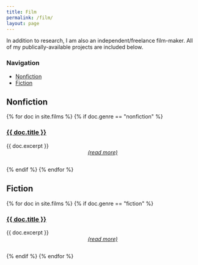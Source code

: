 ```yaml
---
title: Film
permalink: /film/
layout: page
---
```

In addition to research, I am also an independent/freelance film-maker.  All of my publically-available projects are included below.
<div class = "sidebar">
<h3>Navigation</h3>
<ul>
<li><a href = "#nonfiction">Nonfiction</a></li>
<li><a href = "#fiction">Fiction</a></li>
</ul>
</div>

<h2 id = "nonfiction">Nonfiction</h2>
<div>
  {% for doc in site.films %}
    {% if doc.genre == "nonfiction" %}
      <a href="{{ doc.url }}"><h3>{{ doc.title }}</h3></a>
      {{ doc.excerpt }}
      <p style="text-align:center;position:relative;top:-1em;"><a href="{{ doc.url }}"> <i>(read more)</i></a></p>
      {% endif %}
  {% endfor %}
</div>

<h2 id = "fiction">Fiction</h2>
<div>
  {% for doc in site.films %}
    {% if doc.genre == "fiction" %}
      <a href="{{ doc.url }}"><h3>{{ doc.title }}</h3></a>
      {{ doc.excerpt }}
      <p style="text-align:center;position:relative;top:-1em;"><a href="{{ doc.url }}"> <i>(read more)</i></a></p>
      {% endif %}
  {% endfor %}
</div>
